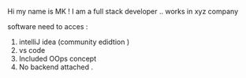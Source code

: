 Hi my name is MK ! I am a full stack developer .. works in xyz company 

software need to acces :
1) intelliJ idea (community edidtion )
2) vs code
3) Included OOps concept
4) No backend attached .
